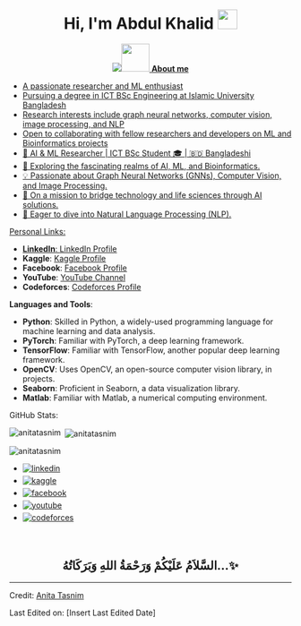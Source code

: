 
<h1 align="center"><b>Hi, I'm Abdul Khalid</b> <img src="https://media.giphy.com/media/hvRJCLFzcasrR4ia7z/giphy.gif" width="35"></h1>

<p align="center">
  <a href="https://github.com/DenverCoder1/readme-typing-svg"><img src="https://readme-typing-svg.herokuapp.com?font=Time+New+Roman&color=cyan&size=25&center=true&vCenter=true&width=600&height=100&lines=Assalamu Alaikum Warahmatullah..;++;Passionate Researcher and ML Enthusiast,;Pursuing ICT BSc Engineering,;Focused on Graph Neural Networks,;Open to ML and Bioinformatics Collaborations.</a>
</p>

<br>

## <picture><img src="https://github.com/0xAbdulKhalid/0xAbdulKhalid/raw/main/assets/mdImages/about_me.gif" width="50px"></picture> **About me**


<br>

-  A passionate researcher and ML enthusiast
-  Pursuing a degree in ICT BSc Engineering at Islamic University Bangladesh
-  Research interests include graph neural networks, computer vision, image processing, and NLP
-  Open to collaborating with fellow researchers and developers on ML and Bioinformatics projects
-  🧠 AI & ML Researcher | ICT BSc Student 🎓 | 🇧🇩 Bangladeshi
-  🌱 Exploring the fascinating realms of AI, ML, and Bioinformatics.
-  💡 Passionate about Graph Neural Networks (GNNs), Computer Vision, and Image Processing.
-  🚀 On a mission to bridge technology and life sciences through AI solutions.
-  📖 Eager to dive into Natural Language Processing (NLP).

Personal Links:

- **LinkedIn**: [LinkedIn Profile](https://linkedin.com/in/anita-tasnim)
- **Kaggle**: [Kaggle Profile](https://kaggle.com/anita-tasnim)
- **Facebook**: [Facebook Profile](https://fb.com/proma102367)
- **YouTube**: [YouTube Channel](https://www.youtube.com/c/anita-tasnim)
- **Codeforces**: [Codeforces Profile](https://codeforces.com/profile/12anitatasnim)

**Languages and Tools**:

- **Python**: Skilled in Python, a widely-used programming language for machine learning and data analysis.
- **PyTorch**: Familiar with PyTorch, a deep learning framework.
- **TensorFlow**: Familiar with TensorFlow, another popular deep learning framework.
- **OpenCV**: Uses OpenCV, an open-source computer vision library, in projects.
- **Seaborn**: Proficient in Seaborn, a data visualization library.
- **Matlab**: Familiar with Matlab, a numerical computing environment.

GitHub Stats:

<p align="left">
  <img align="left" src="https://github-readme-stats.vercel.app/api/top-langs?username=anitatasnim&show_icons=true&locale=en&layout=compact" alt="anitatasnim" />
</p>

<p>&nbsp;<img align="center" src="https://github-readme-stats.vercel.app/api?username=anitatasnim&show_icons=true&locale=en" alt="anitatasnim" /></p>

<p><img align="center" src="https://github-readme-streak-stats.herokuapp.com/?user=anitatasnim&" alt="anitatasnim" /></p>

<ul>

<li>
<a href="https://linkedin.com/in/anita-tasnim" target="_blank">
<img src="https://img.shields.io/badge/linkedin%3A%20Anita%20Tasnim-%2300acee.svg?color=405DE6&style=for-the-badge&logo=linkedin&logoColor=white" alt=linkedin style="margin-bottom: 5px;"/>
</a>
</li>

<li>
<a href="https://kaggle.com/anita-tasnim" target="_blank">
<img src="https://img.shields.io/badge/kaggle%3A%20Anita%20Tasnim-%2300acee.svg?color=20BEFF&style=for-the-badge&logo=kaggle&logoColor=white" alt=kaggle style="margin-bottom: 5px;"/>
</a>
</li>

<li>
<a href="https://fb.com/proma102367" target="_blank">
<img src="https://img.shields.io/badge/facebook%3A%20Anita%20Tasnim-%2300acee.svg?color=1877F2&style=for-the-badge&logo=facebook&logoColor=white" alt=facebook style="margin-bottom: 5px;"/>
</a>
</li>

<li>
<a href="https://www.youtube.com/c/anita-tasnim" target="_blank">
<img src="https://img.shields.io/badge/youtube%3A%20Anita%20Tasnim-%2300acee.svg?color=FF0000&style=for-the-badge&logo=youtube&logoColor=white" alt=youtube style="margin-bottom: 5px;"/>
</a>
</li>

<li>
<a href="https://codeforces.com/profile/12anitatasnim" target="_blank">
<img src="https://img.shields.io/badge/codeforces%3A%2012anitatasnim-%2300acee.svg?color=1F8ACB&style=for-the-badge&logo=codeforces&logoColor=white" alt=codeforces style="margin-bottom: 5px;"/>
</a>
</li>
</ul>

</div>

<br>

<div align='center'>

## <b>السَّلاَمُ عَلَيْكُمْ وَرَحْمَةُ اللهِ وَبَرَكَاتُهُ...✨</b>

</div>

---

Credit: [Anita Tasnim](https://linkedin.com/in/anita-tasnim)

Last Edited on: [Insert Last Edited Date]
